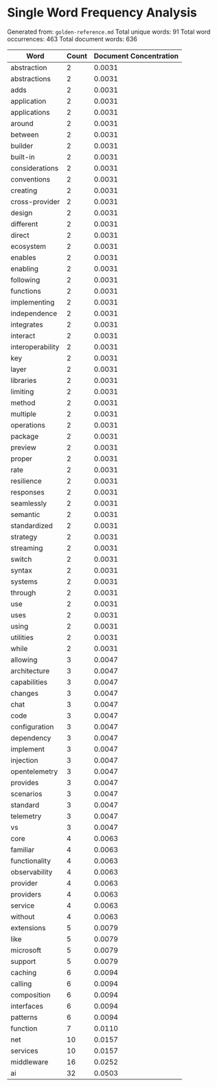 # Single Word Frequency Analysis

Generated from: `golden-reference.md`
Total unique words: 91
Total word occurrences: 463
Total document words: 636

| Word | Count | Document Concentration |
|------|-------|------------------------|
| abstraction | 2 | 0.0031 |
| abstractions | 2 | 0.0031 |
| adds | 2 | 0.0031 |
| application | 2 | 0.0031 |
| applications | 2 | 0.0031 |
| around | 2 | 0.0031 |
| between | 2 | 0.0031 |
| builder | 2 | 0.0031 |
| built-in | 2 | 0.0031 |
| considerations | 2 | 0.0031 |
| conventions | 2 | 0.0031 |
| creating | 2 | 0.0031 |
| cross-provider | 2 | 0.0031 |
| design | 2 | 0.0031 |
| different | 2 | 0.0031 |
| direct | 2 | 0.0031 |
| ecosystem | 2 | 0.0031 |
| enables | 2 | 0.0031 |
| enabling | 2 | 0.0031 |
| following | 2 | 0.0031 |
| functions | 2 | 0.0031 |
| implementing | 2 | 0.0031 |
| independence | 2 | 0.0031 |
| integrates | 2 | 0.0031 |
| interact | 2 | 0.0031 |
| interoperability | 2 | 0.0031 |
| key | 2 | 0.0031 |
| layer | 2 | 0.0031 |
| libraries | 2 | 0.0031 |
| limiting | 2 | 0.0031 |
| method | 2 | 0.0031 |
| multiple | 2 | 0.0031 |
| operations | 2 | 0.0031 |
| package | 2 | 0.0031 |
| preview | 2 | 0.0031 |
| proper | 2 | 0.0031 |
| rate | 2 | 0.0031 |
| resilience | 2 | 0.0031 |
| responses | 2 | 0.0031 |
| seamlessly | 2 | 0.0031 |
| semantic | 2 | 0.0031 |
| standardized | 2 | 0.0031 |
| strategy | 2 | 0.0031 |
| streaming | 2 | 0.0031 |
| switch | 2 | 0.0031 |
| syntax | 2 | 0.0031 |
| systems | 2 | 0.0031 |
| through | 2 | 0.0031 |
| use | 2 | 0.0031 |
| uses | 2 | 0.0031 |
| using | 2 | 0.0031 |
| utilities | 2 | 0.0031 |
| while | 2 | 0.0031 |
| allowing | 3 | 0.0047 |
| architecture | 3 | 0.0047 |
| capabilities | 3 | 0.0047 |
| changes | 3 | 0.0047 |
| chat | 3 | 0.0047 |
| code | 3 | 0.0047 |
| configuration | 3 | 0.0047 |
| dependency | 3 | 0.0047 |
| implement | 3 | 0.0047 |
| injection | 3 | 0.0047 |
| opentelemetry | 3 | 0.0047 |
| provides | 3 | 0.0047 |
| scenarios | 3 | 0.0047 |
| standard | 3 | 0.0047 |
| telemetry | 3 | 0.0047 |
| vs | 3 | 0.0047 |
| core | 4 | 0.0063 |
| familiar | 4 | 0.0063 |
| functionality | 4 | 0.0063 |
| observability | 4 | 0.0063 |
| provider | 4 | 0.0063 |
| providers | 4 | 0.0063 |
| service | 4 | 0.0063 |
| without | 4 | 0.0063 |
| extensions | 5 | 0.0079 |
| like | 5 | 0.0079 |
| microsoft | 5 | 0.0079 |
| support | 5 | 0.0079 |
| caching | 6 | 0.0094 |
| calling | 6 | 0.0094 |
| composition | 6 | 0.0094 |
| interfaces | 6 | 0.0094 |
| patterns | 6 | 0.0094 |
| function | 7 | 0.0110 |
| net | 10 | 0.0157 |
| services | 10 | 0.0157 |
| middleware | 16 | 0.0252 |
| ai | 32 | 0.0503 |
